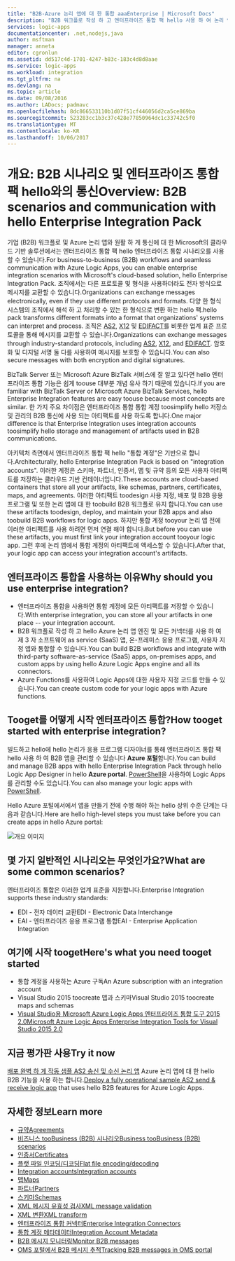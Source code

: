 ```yaml
---
title: "B2B-Azure 논리 앱에 대 한 통합 aaaEnterprise | Microsoft Docs"
description: "B2B 워크플로 작성 하 고 엔터프라이즈 통합 팩 hello 사용 하 여 논리 앱에 대 한 엔터프라이즈 통합 시나리오를 지원 합니다."
services: logic-apps
documentationcenter: .net,nodejs,java
author: msftman
manager: anneta
editor: cgronlun
ms.assetid: dd517c4d-1701-4247-b83c-183c4d8d8aae
ms.service: logic-apps
ms.workload: integration
ms.tgt_pltfrm: na
ms.devlang: na
ms.topic: article
ms.date: 09/08/2016
ms.author: LADocs; padmavc
ms.openlocfilehash: 8dc866533110b1d07f51cf446056d2ca5ce869ba
ms.sourcegitcommit: 523283cc1b3c37c428e77850964dc1c33742c5f0
ms.translationtype: MT
ms.contentlocale: ko-KR
ms.lasthandoff: 10/06/2017
---
```

# <a name="overview-b2b-scenarios-and-communication-with-hello-enterprise-integration-pack"></a><span data-ttu-id="f5178-103">개요: B2B 시나리오 및 엔터프라이즈 통합 팩 hello와의 통신</span><span class="sxs-lookup"><span data-stu-id="f5178-103">Overview: B2B scenarios and communication with hello Enterprise Integration Pack</span></span>

<span data-ttu-id="f5178-104">기업 (B2B) 워크플로 및 Azure 논리 앱와 원활 하 게 통신에 대 한 Microsoft의 클라우드 기반 솔루션에서는 엔터프라이즈 통합 팩 hello 엔터프라이즈 통합 시나리오를 사용할 수 있습니다.</span><span class="sxs-lookup"><span data-stu-id="f5178-104">For business-to-business (B2B) workflows and seamless communication with Azure Logic Apps, you can enable enterprise integration scenarios with Microsoft's cloud-based solution, hello Enterprise Integration Pack.</span></span> <span data-ttu-id="f5178-105">조직에서는 다른 프로토콜 및 형식을 사용하더라도 전자 방식으로 메시지를 교환할 수 있습니다.</span><span class="sxs-lookup"><span data-stu-id="f5178-105">Organizations can exchange messages electronically, even if they use different protocols and formats.</span></span> <span data-ttu-id="f5178-106">다양 한 형식 시스템의 조직에서 해석 하 고 처리할 수 있는 한 형식으로 변환 하는 hello 팩.</span><span class="sxs-lookup"><span data-stu-id="f5178-106">hello pack transforms different formats into a format that organizations' systems can interpret and process.</span></span> <span data-ttu-id="f5178-107">조직은 [AS2](../logic-apps/logic-apps-enterprise-integration-as2.md), [X12](logic-apps-enterprise-integration-x12.md) 및 [EDIFACT](../logic-apps/logic-apps-enterprise-integration-edifact.md)를 비롯한 업계 표준 프로토콜을 통해 메시지를 교환할 수 있습니다.</span><span class="sxs-lookup"><span data-stu-id="f5178-107">Organizations can exchange messages through industry-standard protocols, including [AS2](../logic-apps/logic-apps-enterprise-integration-as2.md), [X12](logic-apps-enterprise-integration-x12.md), and [EDIFACT](../logic-apps/logic-apps-enterprise-integration-edifact.md).</span></span> <span data-ttu-id="f5178-108">암호화 및 디지털 서명 둘 다를 사용하여 메시지를 보호할 수 있습니다.</span><span class="sxs-lookup"><span data-stu-id="f5178-108">You can also secure messages with both encryption and digital signatures.</span></span>

<span data-ttu-id="f5178-109">BizTalk Server 또는 Microsoft Azure BizTalk 서비스에 잘 알고 있다면 hello 엔터프라이즈 통합 기능은 쉽게 toouse 대부분 개념 유사 하기 때문에 있습니다.</span><span class="sxs-lookup"><span data-stu-id="f5178-109">If you are familiar with BizTalk Server or Microsoft Azure BizTalk Services, hello Enterprise Integration features are easy toouse because most concepts are similar.</span></span> <span data-ttu-id="f5178-110">한 가지 주요 차이점은 엔터프라이즈 통합 통합 계정 toosimplify hello 저장소 및 관리의 B2B 통신에 사용 되는 아티팩트를 사용 하도록 합니다.</span><span class="sxs-lookup"><span data-stu-id="f5178-110">One major difference is that Enterprise Integration uses integration accounts toosimplify hello storage and management of artifacts used in B2B communications.</span></span> 

<span data-ttu-id="f5178-111">아키텍처 측면에서 엔터프라이즈 통합 팩 hello "통합 계정"은 기반으로 합니다.</span><span class="sxs-lookup"><span data-stu-id="f5178-111">Architecturally, hello Enterprise Integration Pack is based on "integration accounts".</span></span> <span data-ttu-id="f5178-112">이러한 계정은 스키마, 파트너, 인증서, 맵 및 규약 등의 모든 사용자 아티팩트를 저장하는 클라우드 기반 컨테이너입니다.</span><span class="sxs-lookup"><span data-stu-id="f5178-112">These accounts are cloud-based containers that store all your artifacts, like schemas, partners, certificates, maps, and agreements.</span></span> <span data-ttu-id="f5178-113">이러한 아티팩트 toodesign 사용 지정, 배포 및 B2B 응용 프로그램 및 또한 논리 앱에 대 한 toobuild B2B 워크플로 유지 합니다.</span><span class="sxs-lookup"><span data-stu-id="f5178-113">You can use these artifacts toodesign, deploy, and maintain your B2B apps and also toobuild B2B workflows for logic apps.</span></span> <span data-ttu-id="f5178-114">하지만 통합 계정 tooyour 논리 앱 전에 이러한 아티팩트를 사용 하려면 먼저 연결 해야 합니다.</span><span class="sxs-lookup"><span data-stu-id="f5178-114">But before you can use these artifacts, you must first link your integration account tooyour logic app.</span></span> <span data-ttu-id="f5178-115">그런 후에 논리 앱에서 통합 계정의 아티팩트에 액세스할 수 있습니다.</span><span class="sxs-lookup"><span data-stu-id="f5178-115">After that, your logic app can access your integration account's artifacts.</span></span>

## <a name="why-should-you-use-enterprise-integration"></a><span data-ttu-id="f5178-116">엔터프라이즈 통합을 사용하는 이유</span><span class="sxs-lookup"><span data-stu-id="f5178-116">Why should you use enterprise integration?</span></span>

* <span data-ttu-id="f5178-117">엔터프라이즈 통합을 사용하면 통합 계정에 모든 아티팩트를 저장할 수 있습니다.</span><span class="sxs-lookup"><span data-stu-id="f5178-117">With enterprise integration, you can store all your artifacts in one place -- your integration account.</span></span>
* <span data-ttu-id="f5178-118">B2B 워크플로 작성 하 고 hello Azure 논리 앱 엔진 및 모든 커넥터를 사용 하 여 제 3 자 소프트웨어 as service (SaaS) 앱, 온-프레미스 응용 프로그램, 사용자 지정 앱와 통합할 수 있습니다.</span><span class="sxs-lookup"><span data-stu-id="f5178-118">You can build B2B workflows and integrate with third-party software-as-service (SaaS) apps, on-premises apps, and custom apps by using hello Azure Logic Apps engine and all its connectors.</span></span>
* <span data-ttu-id="f5178-119">Azure Functions를 사용하여 Logic Apps에 대한 사용자 지정 코드를 만들 수 있습니다.</span><span class="sxs-lookup"><span data-stu-id="f5178-119">You can create custom code for your logic apps with Azure functions.</span></span>

## <a name="how-tooget-started-with-enterprise-integration"></a><span data-ttu-id="f5178-120">Tooget를 어떻게 시작 엔터프라이즈 통합?</span><span class="sxs-lookup"><span data-stu-id="f5178-120">How tooget started with enterprise integration?</span></span>

<span data-ttu-id="f5178-121">빌드하고 hello에 hello 논리가 응용 프로그램 디자이너를 통해 엔터프라이즈 통합 팩 hello 사용 하 여 B2B 앱을 관리할 수 있습니다 **Azure 포털**합니다.</span><span class="sxs-lookup"><span data-stu-id="f5178-121">You can build and manage B2B apps with hello Enterprise Integration Pack through hello Logic App Designer in hello **Azure portal**.</span></span> <span data-ttu-id="f5178-122">[PowerShell](https://msdn.microsoft.com/library/azure/mt652195.aspx "Logic Apps PowerShell 항목")을 사용하여 Logic Apps를 관리할 수도 있습니다.</span><span class="sxs-lookup"><span data-stu-id="f5178-122">You can also manage your logic apps with [PowerShell](https://msdn.microsoft.com/library/azure/mt652195.aspx "Logic apps PowerShell topics").</span></span>

<span data-ttu-id="f5178-123">Hello Azure 포털에서에서 앱을 만들기 전에 수행 해야 하는 hello 상위 수준 단계는 다음과 같습니다.</span><span class="sxs-lookup"><span data-stu-id="f5178-123">Here are hello high-level steps you must take before you can create apps in hello Azure portal:</span></span>

![개요 이미지](media/logic-apps-enterprise-integration-overview/overview-0.png)  

## <a name="what-are-some-common-scenarios"></a><span data-ttu-id="f5178-125">몇 가지 일반적인 시나리오는 무엇인가요?</span><span class="sxs-lookup"><span data-stu-id="f5178-125">What are some common scenarios?</span></span>

<span data-ttu-id="f5178-126">엔터프라이즈 통합은 이러한 업계 표준을 지원합니다.</span><span class="sxs-lookup"><span data-stu-id="f5178-126">Enterprise Integration supports these industry standards:</span></span>

* <span data-ttu-id="f5178-127">EDI - 전자 데이터 교환</span><span class="sxs-lookup"><span data-stu-id="f5178-127">EDI - Electronic Data Interchange</span></span>
* <span data-ttu-id="f5178-128">EAI - 엔터프라이즈 응용 프로그램 통합</span><span class="sxs-lookup"><span data-stu-id="f5178-128">EAI - Enterprise Application Integration</span></span>

## <a name="heres-what-you-need-tooget-started"></a><span data-ttu-id="f5178-129">여기에 시작 tooget</span><span class="sxs-lookup"><span data-stu-id="f5178-129">Here's what you need tooget started</span></span>

* <span data-ttu-id="f5178-130">통합 계정을 사용하는 Azure 구독</span><span class="sxs-lookup"><span data-stu-id="f5178-130">An Azure subscription with an integration account</span></span>
* <span data-ttu-id="f5178-131">Visual Studio 2015 toocreate 맵과 스키마</span><span class="sxs-lookup"><span data-stu-id="f5178-131">Visual Studio 2015 toocreate maps and schemas</span></span>
* [<span data-ttu-id="f5178-132">Visual Studio용 Microsoft Azure Logic Apps 엔터프라이즈 통합 도구 2015 2.0</span><span class="sxs-lookup"><span data-stu-id="f5178-132">Microsoft Azure Logic Apps Enterprise Integration Tools for Visual Studio 2015 2.0</span></span>](https://aka.ms/vsmapsandschemas)  

## <a name="try-it-now"></a><span data-ttu-id="f5178-133">지금 평가판 사용</span><span class="sxs-lookup"><span data-stu-id="f5178-133">Try it now</span></span>

<span data-ttu-id="f5178-134">[배포 완벽 하 게 작동 샘플 AS2 송신 및 수신 논리 앱](https://github.com/Azure/azure-quickstart-templates/tree/master/201-logic-app-as2-send-receive) Azure 논리 앱에 대 한 hello B2B 기능을 사용 하는 합니다.</span><span class="sxs-lookup"><span data-stu-id="f5178-134">[Deploy a fully operational sample AS2 send & receive logic app](https://github.com/Azure/azure-quickstart-templates/tree/master/201-logic-app-as2-send-receive) that uses hello B2B features for Azure Logic Apps.</span></span>

## <a name="learn-more"></a><span data-ttu-id="f5178-135">자세한 정보</span><span class="sxs-lookup"><span data-stu-id="f5178-135">Learn more</span></span>
* [<span data-ttu-id="f5178-136">규약</span><span class="sxs-lookup"><span data-stu-id="f5178-136">Agreements</span></span>](../logic-apps/logic-apps-enterprise-integration-agreements.md "엔터프라이즈 통합 규약에 대해 알아보기")
* [<span data-ttu-id="f5178-137">비즈니스 tooBusiness (B2B) 시나리오</span><span class="sxs-lookup"><span data-stu-id="f5178-137">Business tooBusiness (B2B) scenarios</span></span>](../logic-apps/logic-apps-enterprise-integration-b2b.md "학습 방법을 B2B 기능을 사용 하 여 toocreate 논리 앱")  
* [<span data-ttu-id="f5178-138">인증서</span><span class="sxs-lookup"><span data-stu-id="f5178-138">Certificates</span></span>](logic-apps-enterprise-integration-certificates.md "엔터프라이즈 통합 인증서에 대해 알아보기")
* [<span data-ttu-id="f5178-139">플랫 파일 인코딩/디코딩</span><span class="sxs-lookup"><span data-stu-id="f5178-139">Flat file encoding/decoding</span></span>](logic-apps-enterprise-integration-flatfile.md "학습 방법을 tooencode 및 플랫 파일 내용을 디코딩")  
* [<span data-ttu-id="f5178-140">Integration accounts</span><span class="sxs-lookup"><span data-stu-id="f5178-140">Integration accounts</span></span>](../logic-apps/logic-apps-enterprise-integration-accounts.md "Learn about 통합 계정")
* [<span data-ttu-id="f5178-141">맵</span><span class="sxs-lookup"><span data-stu-id="f5178-141">Maps</span></span>](../logic-apps/logic-apps-enterprise-integration-maps.md "엔터프라이즈 통합 맵에 대해 알아보기")
* [<span data-ttu-id="f5178-142">파트너</span><span class="sxs-lookup"><span data-stu-id="f5178-142">Partners</span></span>](logic-apps-enterprise-integration-partners.md "엔터프라이즈 통합 파트너에 대해 알아보기")
* [<span data-ttu-id="f5178-143">스키마</span><span class="sxs-lookup"><span data-stu-id="f5178-143">Schemas</span></span>](logic-apps-enterprise-integration-schemas.md "엔터프라이즈 통합 스키마에 대해 알아보기")
* [<span data-ttu-id="f5178-144">XML 메시지 유효성 검사</span><span class="sxs-lookup"><span data-stu-id="f5178-144">XML message validation</span></span>](logic-apps-enterprise-integration-xml.md "논리 앱 toovalidate XML 메시지 하는 방법을 알아봅니다")
* [<span data-ttu-id="f5178-145">XML 변환</span><span class="sxs-lookup"><span data-stu-id="f5178-145">XML transform</span></span>](logic-apps-enterprise-integration-transform.md "엔터프라이즈 통합 맵에 대해 알아보기")
* [<span data-ttu-id="f5178-146">엔터프라이즈 통합 커넥터</span><span class="sxs-lookup"><span data-stu-id="f5178-146">Enterprise Integration Connectors</span></span>](../connectors/apis-list.md "엔터프라이즈 통합 팩 커넥터에 대해 알아보기")
* [<span data-ttu-id="f5178-147">통합 계정 메타데이터</span><span class="sxs-lookup"><span data-stu-id="f5178-147">Integration Account Metadata</span></span>](../logic-apps/logic-apps-enterprise-integration-metadata.md "통합 계정 메타데이터에 대해 알아보기")
* [<span data-ttu-id="f5178-148">B2B 메시지 모니터링</span><span class="sxs-lookup"><span data-stu-id="f5178-148">Monitor B2B messages</span></span>](logic-apps-monitor-b2b-message.md "B2B 메시지를 모니터링하는 방법에 대해 알아보기")
* [<span data-ttu-id="f5178-149">OMS 포털에서 B2B 메시지 추적</span><span class="sxs-lookup"><span data-stu-id="f5178-149">Tracking B2B messages in OMS portal</span></span>](logic-apps-track-b2b-messages-omsportal.md "OMS 포털에서 B2B 메시지를 추적하는 방법에 대해 알아보기")

